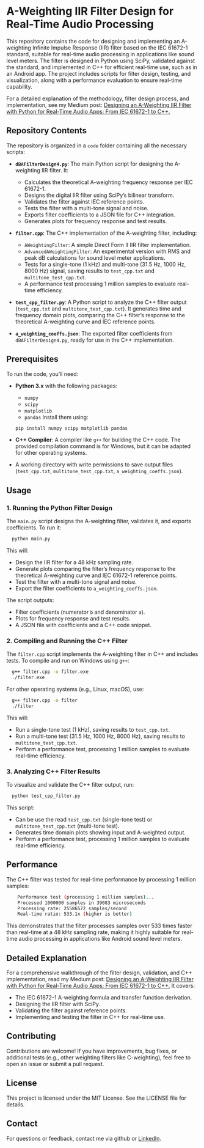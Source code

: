 # A-Weighting IIR Filter Design for Real-Time Audio Processing

This repository contains the code for designing and implementing an A-weighting Infinite Impulse Response (IIR) filter based on the IEC 61672-1 standard, suitable for real-time audio processing in applications like sound level meters. The filter is designed in Python using SciPy, validated against the standard, and implemented in C++ for efficient real-time use, such as in an Android app. The project includes scripts for filter design, testing, and visualization, along with a performance evaluation to ensure real-time capability.

For a detailed explanation of the methodology, filter design process, and implementation, see my Medium post: [Designing an A-Weighting IIR Filter with Python for Real-Time Audio Apps: From IEC 61672-1 to C++.](https://medium.com/@maxiaortiz22/designing-an-a-weighting-iir-filter-with-python-for-real-time-audio-apps-from-iec-61672-1-to-c-fd3b3faa4fa0)

## Repository Contents

The repository is organized in a `code` folder containing all the necessary scripts:

- **`dBAFilterDesign4.py`**: The main Python script for designing the A-weighting IIR filter. It:
  - Calculates the theoretical A-weighting frequency response per IEC 61672-1.
  - Designs the digital IIR filter using SciPy’s bilinear transform.
  - Validates the filter against IEC reference points.
  - Tests the filter with a multi-tone signal and noise.
  - Exports filter coefficients to a JSON file for C++ integration.
  - Generates plots for frequency response and test results.

- **`filter.cpp`**: The C++ implementation of the A-weighting filter, including:
  - `AWeightingFilter`: A simple Direct Form II IIR filter implementation.
  - `AdvancedAWeightingFilter`: An experimental version with RMS and peak dB calculations for sound level meter applications.
  - Tests for a single-tone (1 kHz) and multi-tone (31.5 Hz, 1000 Hz, 8000 Hz) signal, saving results to `test_cpp.txt` and `multitone_test_cpp.txt`.
  - A performance test processing 1 million samples to evaluate real-time efficiency.

- **`test_cpp_filter.py`**: A Python script to analyze the C++ filter output (`test_cpp.txt` and `multitone_test_cpp.txt`). It generates time and frequency domain plots, comparing the C++ filter’s response to the theoretical A-weighting curve and IEC reference points.

- **`a_weighting_coeffs.json`**: The exported filter coefficients from `dBAFilterDesign4.py`, ready for use in the C++ implementation.

## Prerequisites

To run the code, you’ll need:
- **Python 3.x** with the following packages:
  - `numpy`
  - `scipy`
  - `matplotlib`
  - `pandas`
  Install them using:
  ```bash
  pip install numpy scipy matplotlib pandas
  ```

- **C++ Compiler**: A compiler like `g++` for building the C++ code. The provided compilation command is for Windows, but it can be adapted for other operating systems.

- A working directory with write permissions to save output files (`test_cpp.txt`, `multitone_test_cpp.txt`, `a_weighting_coeffs.json`).


## Usage

### 1. Running the Python Filter Design

The `main.py` script designs the A-weighting filter, validates it, and exports coefficients. To run it:

```bash
  python main.py
  ```

This will:

- Design the IIR filter for a 48 kHz sampling rate.
- Generate plots comparing the filter’s frequency response to the theoretical A-weighting curve and IEC 61672-1 reference points.
- Test the filter with a multi-tone signal and noise.
- Export the filter coefficients to `a_weighting_coeffs.json`.

The script outputs:

- Filter coefficients (numerator `b` and denominator `a`).
- Plots for frequency response and test results.
- A JSON file with coefficients and a C++ code snippet.


### 2. Compiling and Running the C++ Filter

The `filter.cpp` script implements the A-weighting filter in C++ and includes tests. To compile and run on Windows using `g++`:

```bash
  g++ filter.cpp -o filter.exe
  ./filter.exe
  ```

For other operating systems (e.g., Linux, macOS), use:

```bash
  g++ filter.cpp -o filter
  ./filter
  ```

This will:

- Run a single-tone test (1 kHz), saving results to `test_cpp.txt`.
- Run a multi-tone test (31.5 Hz, 1000 Hz, 8000 Hz), saving results to `multitone_test_cpp.txt`.
- Perform a performance test, processing 1 million samples to evaluate real-time efficiency.


### 3. Analyzing C++ Filter Results

To visualize and validate the C++ filter output, run:

```bash
  python test_cpp_filter.py
  ```

This script:

- Can be use the read `test_cpp.txt` (single-tone test) or `multitone_test_cpp.txt` (multi-tone test).
- Generates time domain plots showing input and A-weighted output.
- Perform a performance test, processing 1 million samples to evaluate real-time efficiency.


## Performance

The C++ filter was tested for real-time performance by processing 1 million samples:

```bash
    Performance test (processing 1 million samples)...
    Processed 1000000 samples in 39083 microseconds
    Processing rate: 25586572 samples/second
    Real-time ratio: 533.1x (higher is better)
  ```

This demonstrates that the filter processes samples over 533 times faster than real-time at a 48 kHz sampling rate, making it highly suitable for real-time audio processing in applications like Android sound level meters.

## Detailed Explanation

For a comprehensive walkthrough of the filter design, validation, and C++ implementation, read my Medium post: [Designing an A-Weighting IIR Filter with Python for Real-Time Audio Apps: From IEC 61672-1 to C++.](https://medium.com/@maxiaortiz22/designing-an-a-weighting-iir-filter-with-python-for-real-time-audio-apps-from-iec-61672-1-to-c-fd3b3faa4fa0) It covers:

- The IEC 61672-1 A-weighting formula and transfer function derivation.
- Designing the IIR filter with SciPy.
- Validating the filter against reference points.
- Implementing and testing the filter in C++ for real-time use.

## Contributing

Contributions are welcome! If you have improvements, bug fixes, or additional tests (e.g., other weighting filters like C-weighting), feel free to open an issue or submit a pull request.

## License

This project is licensed under the MIT License. See the LICENSE file for details.

## Contact

For questions or feedback, contact me via github or [LinkedIn](https://www.linkedin.com/in/maximiliano-ortiz-7664541a9/).